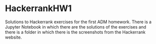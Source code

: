 # HackerrankHW1

Solutions to Hackerrank exercises for the first ADM homework.
There is a Jupyter Notebook in which there are the solutions of the exercises and there is a folder in which there is the screenshots from the Hackerrank website.



